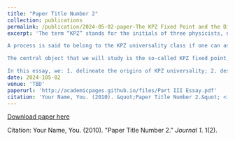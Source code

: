 ```yaml
---
title: "Paper Title Number 2"
collection: publications
permalink: /publication/2024-05-02-paper-The KPZ Fixed Point and the Directed Landscape
excerpt: 'The term “KPZ” stands for the initials of three physicists, namely Kardar, Parisi and Zhang, which, in 1986 conjectured the existence of universal scaling behaviours for many random growth processes in the plane.

A process is said to belong to the KPZ universality class if one can associate to it an appropriate “height function” and show that its 3:2:1 (time : space: fluc- tuation) scaling limit, see 1.2, converges to a universal random process, the KPZ fixed point. Alternatively, membership is loosely characterised by having: 1. Local dynamics; 2. A smoothing mechanism; 3. Slope-dependent growth rate (lateral growth); 4. Space-time random forcing with the rapid decay of correlations.

The central object that we will study is the so-called KPZ fixed point, which belongs to the KPZ universality class. Many strides have been made in the last couple of decades in this field, with constructions of the KPZ fixed point from certain processes such as the totally asymmetric simple exclusion process (with arbitrary initial condition) and Brownian last passage percolation.

In this essay, we: 1. delineate the origins of KPZ universality; 2. describe and motivate canonical models; 3. give an overview of recent developments, especially those in the 2018 Dauvergne, Ortmann and Virag (DOV) paper; 4. present the strategy of and key points in the proof of the absolute continuity result of the KPZ fixed point by Sarkar and Virag; 5. conclude with remarks for future directions. The presentation is such that the content is displayed in a way that is as self-contained as possible and aimed at a motivated audience that has mastered the fundamentals of the theory of probability.'
date: 2024-105-02
venue: 'TBD'
paperurl: 'http://academicpages.github.io/files/Part III Essay.pdf'
citation: 'Your Name, You. (2010). &quot;Paper Title Number 2.&quot; <i>Journal 1</i>. 1(2).'
---
```


[Download paper here](http://academicpages.github.io/files/Part_III_Essay.pdf)

Citation: Your Name, You. (2010). "Paper Title Number 2." <i>Journal 1</i>. 1(2).
